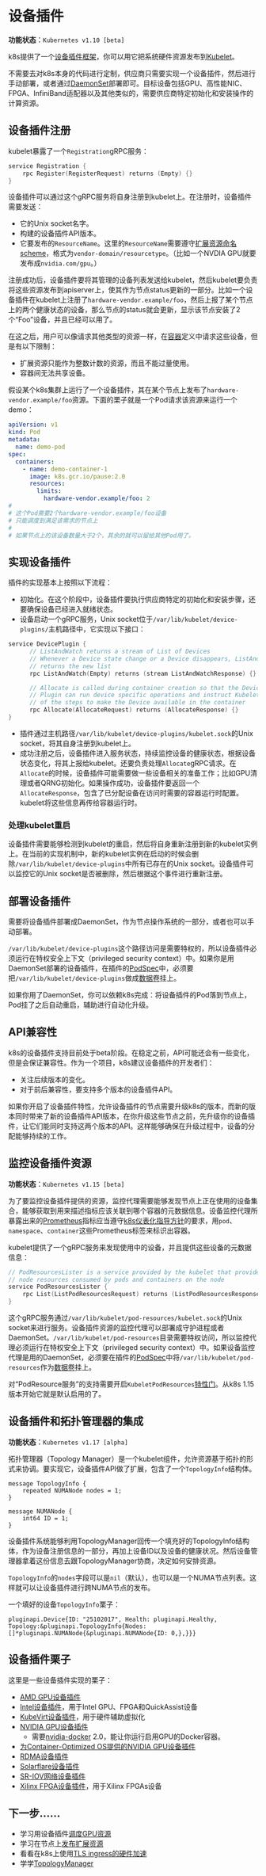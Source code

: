 # 设备插件

**功能状态**：`Kubernetes v1.10 [beta]`

k8s提供了一个[设备插件框架](https://github.com/kubernetes/community/blob/master/contributors/design-proposals/resource-management/device-plugin.md)，你可以用它把系统硬件资源发布到[Kubelet](https://v1-18.docs.kubernetes.io/docs/reference/command-line-tools-reference/kubelet/)。

不需要去对k8s本身的代码进行定制，供应商只需要实现一个设备插件，然后进行手动部署，或者通过[DaemonSet](../../业务组件/控制器/DaemonSet.md)部署即可。目标设备包括GPU、高性能NIC、FPGA、InfiniBand适配器以及其他类似的，需要供应商特定初始化和安装操作的计算资源。

## 设备插件注册

kubelet暴露了一个`Registration`gRPC服务：

```go
service Registration {
	rpc Register(RegisterRequest) returns (Empty) {}
}
```

设备插件可以通过这个gRPC服务将自身注册到kubelet上。在注册时，设备插件需要发送：

- 它的Unix socket名字。
- 构建的设备插件API版本。
- 它要发布的`ResourceName`。这里的`ResourceName`需要遵守[扩展资源命名scheme](../../配置/管理容器资源.md#扩展资源)，格式为`vendor-domain/resourcetype`。（比如一个NVDIA GPU就要发布成`nvidia.com/gpu`。）

注册成功后，设备插件要将其管理的设备列表发送给kubelet，然后kubelet要负责将这些资源发布到apiserver上，使其作为节点status更新的一部分。比如一个设备插件在kubelet上注册了`hardware-vendor.example/foo`，然后上报了某个节点上的两个健康状态的设备，那么节点的status就会更新，显示该节点安装了2个“Foo”设备，并且已经可以用了。

在这之后，用户可以像请求其他类型的资源一样，在[容器](https://v1-18.docs.kubernetes.io/docs/reference/generated/kubernetes-api/v1.18/#container-v1-core)定义中请求这些设备，但是有以下限制：

- 扩展资源只能作为整数计数的资源，而且不能过量使用。
- 容器间无法共享设备。

假设某个k8s集群上运行了一个设备插件，其在某个节点上发布了`hardware-vendor.example/foo`资源。下面的栗子就是一个Pod请求该资源来运行一个demo：

```yaml
apiVersion: v1
kind: Pod
metadata:
  name: demo-pod
spec:
  containers:
    - name: demo-container-1
      image: k8s.gcr.io/pause:2.0
      resources:
        limits:
          hardware-vendor.example/foo: 2
#
# 这个Pod需要2个hardware-vendor.example/foo设备
# 只能调度到满足该需求的节点上
#
# 如果节点上的该设备数量大于2个，其余的就可以留给其他Pod用了。
```

## 实现设备插件

插件的实现基本上按照以下流程：

- 初始化。在这个阶段中，设备插件要执行供应商特定的初始化和安装步骤，还要确保设备已经进入就绪状态。
- 设备启动一个gRPC服务，Unix socket位于`/var/lib/kubelet/device-plugins/`主机路径中，它实现以下接口：

```go
service DevicePlugin {
      // ListAndWatch returns a stream of List of Devices
      // Whenever a Device state change or a Device disappears, ListAndWatch
      // returns the new list
      rpc ListAndWatch(Empty) returns (stream ListAndWatchResponse) {}

      // Allocate is called during container creation so that the Device
      // Plugin can run device specific operations and instruct Kubelet
      // of the steps to make the Device available in the container
      rpc Allocate(AllocateRequest) returns (AllocateResponse) {}
}
```

- 插件通过主机路径`/var/lib/kubelet/device-plugins/kubelet.sock`的Unix socket，将其自身注册到kubelet上。
- 成功注册之后，设备插件进入服务状态，持续监控设备的健康状态，根据设备状态变化，将其上报给kubelet。还要负责处理`Allocate`gRPC请求。在`Allocate`的时候，设备插件可能需要做一些设备相关的准备工作；比如GPU清理或者QRNG初始化。如果操作成功，设备插件要返回一个`AllocateResponse`，包含了已分配设备在访问时需要的容器运行时配置。kubelet将这些信息再传给容器运行时。

### 处理kubelet重启

设备插件需要能够检测到kubelet的重启，然后将自身重新注册到新的kubelet实例上。在当前的实现机制中，新的kubelet实例在启动的时候会删除`/var/lib/kubelet/device-plugins`中所有已存在的Unix socket。设备插件可以监控它的Unix socket是否被删除，然后根据这个事件进行重新注册。

## 部署设备插件

需要将设备插件部署成DaemonSet，作为节点操作系统的一部分，或者也可以手动部署。

`/var/lib/kubelet/device-plugins`这个路径访问是需要特权的，所以设备插件必须运行在特权安全上下文（privileged security context）中。如果你是用DaemonSet部署的设备插件，在插件的[PodSpec](https://v1-18.docs.kubernetes.io/docs/reference/generated/kubernetes-api/v1.18/#podspec-v1-core)中，必须要把`/var/lib/kubelet/device-plugins`做成[数据卷](../../存储/数据卷.md)挂上。

如果你用了DaemonSet，你可以依赖k8s完成：将设备插件的Pod落到节点上，Pod挂了之后自动重启，辅助进行自动化升级。

## API兼容性

k8s的设备插件支持目前处于beta阶段。在稳定之前，API可能还会有一些变化，但是会保证兼容性。作为一个项目，k8s建议设备插件的开发者们：

- 关注后续版本的变化。
- 对于前后兼容性，要支持多个版本的设备插件API。

如果你开启了设备插件特性，允许设备插件的节点需要升级k8s的版本，而新的版本同时带来了新的设备插件API版本，在你升级这些节点之前，先升级你的设备插件，让它们能同时支持这两个版本的API。这样能够确保在升级过程中，设备的分配能够持续的工作。

## 监控设备插件资源

**功能状态**：`Kubernetes v1.15 [beta]`

为了要监控设备插件提供的资源，监控代理需要能够发现节点上正在使用的设备集合，能够获取到用来描述指标应该关联到哪个容器的元数据信息。设备监控代理所暴露出来的[Prometheus](https://prometheus.io/)指标应当遵守[k8s仪表化指导方针](https://github.com/kubernetes/community/blob/master/contributors/devel/sig-instrumentation/instrumentation.md)的要求，用`pod`、`namespace`、`container`这些Prometheus标签来标识出容器。

kubelet提供了一个gRPC服务来发现使用中的设备，并且提供这些设备的元数据信息：

```go
// PodResourcesLister is a service provided by the kubelet that provides information about the
// node resources consumed by pods and containers on the node
service PodResourcesLister {
    rpc List(ListPodResourcesRequest) returns (ListPodResourcesResponse) {}
}
```

这个gRPC服务通过`/var/lib/kubelet/pod-resources/kubelet.sock`的Unix socket来进行服务。设备插件资源的监控代理可以部署成守护进程或者DaemonSet。`/var/lib/kubelet/pod-resources`目录需要特权访问，所以监控代理必须运行在特权安全上下文（privileged security context）中。如果设备监控代理是用的DaemonSet，必须要在插件的[PodSpec](https://v1-18.docs.kubernetes.io/docs/reference/generated/kubernetes-api/v1.18/#podspec-v1-core)中将`/var/lib/kubelet/pod-resources`作为[数据卷](../../存储/数据卷.md)挂上。

对“PodResource服务”的支持需要开启`KubeletPodResources`[特性门](https://v1-18.docs.kubernetes.io/docs/reference/command-line-tools-reference/feature-gates/)。从k8s 1.15版本开始它就是默认启用的了。

## 设备插件和拓扑管理器的集成

**功能状态**：`Kubernetes v1.17 [alpha]`

拓扑管理器（Topology Manager）是一个kubelet组件，允许资源基于拓扑的形式来协调。要实现它，设备插件API做了扩展，包含了一个`TopologyInfo`结构体。

```
message TopologyInfo {
	repeated NUMANode nodes = 1;
}

message NUMANode {
    int64 ID = 1;
}
```

设备插件系统能够利用TopologyManager回传一个填充好的TopologyInfo结构体，作为设备注册信息的一部分，再加上设备ID以及设备的健康状况。然后设备管理器拿着这份信息去跟TopologyManager协商，决定如何安排资源。

`TopologyInfo`的`nodes`字段可以是`nil`（默认），也可以是一个NUMA节点列表。这样就可以让设备插件进行跨NUMA节点的发布。

一个填好的设备`TopologyInfo`栗子：

```
pluginapi.Device{ID: "25102017", Health: pluginapi.Healthy, Topology:&pluginapi.TopologyInfo{Nodes: []*pluginapi.NUMANode{&pluginapi.NUMANode{ID: 0,},}}}
```

## 设备插件栗子

这里是一些设备插件实现的栗子：

- [AMD GPU设备插件](https://github.com/RadeonOpenCompute/k8s-device-plugin)
- [Intel设备插件](https://github.com/intel/intel-device-plugins-for-kubernetes)，用于Intel GPU、FPGA和QuickAssist设备
- [KubeVirt设备插件](https://github.com/kubevirt/kubernetes-device-plugins)，用于硬件辅助虚拟化
- [NVIDIA GPU设备插件](https://github.com/NVIDIA/k8s-device-plugin)
    - 需要[nvidia-docker](https://github.com/NVIDIA/nvidia-docker) 2.0，能让你运行启用GPU的Docker容器。
- [为Container-Optimized OS提供的NVIDIA GPU设备插件](https://github.com/GoogleCloudPlatform/container-engine-accelerators/tree/master/cmd/nvidia_gpu)
- [RDMA设备插件](https://github.com/hustcat/k8s-rdma-device-plugin)
- [Solarflare设备插件](https://github.com/vikaschoudhary16/sfc-device-plugin)
- [SR-IOV网络设备插件](https://github.com/k8snetworkplumbingwg/sriov-network-device-plugin)
- [Xilinx FPGA设备插件](https://github.com/Xilinx/FPGA_as_a_Service/tree/master/k8s-fpga-device-plugin)，用于Xilinx FPGAs设备

## 下一步……

- 学习用设备插件[调度GPU资源](https://v1-18.docs.kubernetes.io/docs/tasks/manage-gpus/scheduling-gpus/)
- 学习在节点上[发布扩展资源](https://v1-18.docs.kubernetes.io/docs/tasks/administer-cluster/extended-resource-node/)
- 看看在k8s上使用[TLS ingress的硬件加速](https://kubernetes.io/blog/2019/04/24/hardware-accelerated-ssl/tls-termination-in-ingress-controllers-using-kubernetes-device-plugins-and-runtimeclass/)
- 学学[TopologyManager](https://v1-18.docs.kubernetes.io/docs/tasks/administer-cluster/topology-manager/)